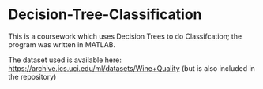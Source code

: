# Decision-Tree-Classification

This is a coursework which uses Decision Trees to do Classifcation; the program was written in MATLAB. 

The dataset used is available here: https://archive.ics.uci.edu/ml/datasets/Wine+Quality (but is also included in the repository)

